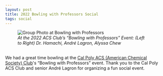 ```yaml
---
layout: post
title: 2022 Bowling with Professors Social
tags: social
---
```


<figure>
  <img src="https://lesliehamachi.github.io/post_content/2022_02_28-Bowling-With-Professors.webp" alt="Group Photo at Bowling with Professors" title="Group Photo at Bowling with Professors">
  <figcaption><em>At the 2022 ACS Club’s “Bowling with Professors” Event: (Left to Right) Dr. Hamachi, André Lagron, Alyssa Chew</em></figcaption>
</figure>  
<br>
We had a great time bowling at the <a href="https://acscalpoly.wordpress.com/">Cal Poly ACS (American Chemical Society) Club</a>'s “Bowling with Professors” event. 
Thank you to the Cal Poly ACS Club and senior André Lagron for organizing a fun social event.
